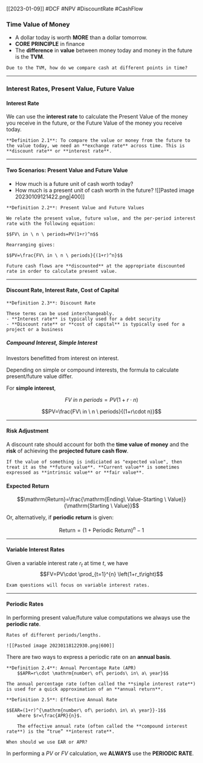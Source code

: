 [[2023-01-09]] #DCF #NPV #DiscountRate #CashFlow

### Time Value of Money
- A dollar today is worth **MORE** than a dollar tomorrow.
- **CORE PRINCIPLE** in finance
- The **difference** in **value** between money today and money in the future is the **TVM**.

```ad-question
Due to the TVM, how do we compare cash at different points in time?
```

---
### Interest Rates, Present Value, Future Value

#### Interest Rate
We can use the **interest rate** to calculate the Present Value of the money you
receive in the future, or the Future Value of the money you receive today.

```ad-important
**Definition 2.1**: To compare the value or money from the future to the value today, we need an **exchange rate** across time. This is **discount rate** or **interest rate**.
```

---

#### Two Scenarios: Present Value and Future Value
- How much is a future unit of cash worth today?
- How much is a present unit of cash worth in the future?
![[Pasted image 20230109121422.png|400]]

```ad-important
**Definition 2.2**: Present Value and Future Values

We relate the present value, future value, and the per-period interest rate with the following equation:

$$FV\ in \ n \ periods=PV(1+r)^n$$

Rearranging gives:

$$PV=\frac{FV\ in \ n \ periods}{(1+r)^n}$$
```

```ad-note
Future cash flows are **discounted** at the appropriate discounted rate in order to calculate present value.
```

---

#### Discount Rate, Interest Rate, Cost of Capital

```ad-important
**Definition 2.3**: Discount Rate

These terms can be used interchangeably.
- **Interest rate** is typically used for a debt security
- **Discount rate** or **cost of capital** is typically used for a project or a business
```

##### Compound Interest, Simple Interest 
Investors benefitted from interest on interest.

Depending on simple or compound interests, the formula to calculate present/future value differ.

For **simple interest**, 

$$FV\ in \ n \ periods=PV(1+r\cdot n)$$

$$PV=\frac{FV\ in \ n \ periods}{(1+r\cdot n)}$$

---

#### Risk Adjustment
A discount rate should account for both the **time value of money** and the **risk** of achieving the **projected future cash flow**.

```ad-note
If the value of something is indiciated as "expected value", then treat it as the **future value**. **Current value** is sometimes expressed as **intrinsic value** or **fair value**.
```

#### Expected Return

$$\mathrm{Return}=\frac{\mathrm{Ending\ Value-Starting \ Value}}{\mathrm{Starting \ Value}}$$

Or, alternatively, if **periodic return** is given:

$$\mathrm{Return}=(1+\mathrm{Periodic \ Return})^n-1$$

---

#### Variable Interest Rates
Given a variable interest rate $r_t$ at time $t$, we have
$$FV=PV\cdot \prod_{t=1}^{n} \left(1+r_t\right)$$

```ad-warning
Exam questions will focus on variable interest rates.
```

---

#### Periodic Rates
In performing present value/future value computations we always use the **periodic rate**.

```ad-example
Rates of different periods/lengths.

![[Pasted image 20230118122930.png|600]]
```

There are two ways to express a periodic rate on an **annual basis**.

```ad-important
**Definition 2.4**: Annual Percentage Rate (APR)
	$$APR=r\cdot \mathrm{number\ of\ periods\ in\ a\ year}$$

The annual percentage rate (often called the **simple interest rate**) is used for a quick approximation of an **annual return**.
```

```ad-important
**Definition 2.5**: Effective Annual Rate

$$EAR=(1+r)^{\mathrm{number\ of\ periods\ in\ a\ year}}-1$$
	where $r=\frac{APR}{n}$.
	
	The effective annual rate (often called the **compound interest rate**) is the “true” **interest rate**.
```

```ad-question
When should we use EAR or APR?
```

In performing a $PV$ or $FV$ calculation, we **ALWAYS** use the **PERIODIC RATE**.

